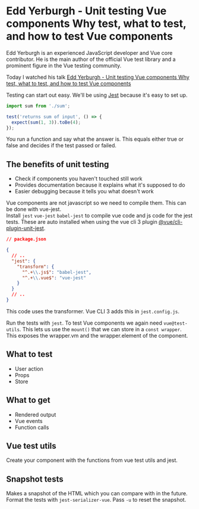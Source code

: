 # Edd Yerburgh - Unit testing Vue components Why test, what to test, and how to test Vue components

Edd Yerburgh is an experienced JavaScript developer and Vue core contributor. He is the main author of the official Vue test library and a prominent figure in the Vue testing community.

Today I watched his talk [Edd Yerburgh - Unit testing Vue components Why test, what to test, and how to test Vue components](https://youtu.be/LxXsGNXsMo8)

Testing can start out easy. We'll be using [Jest](https://vue-test-utils.vuejs.org/guides/testing-single-file-components-with-jest.html) because it's easy to set up.

```js
import sum from './sum';

test('returns sum of input', () => {
  expect(sum(1, 3)).toBe(4);
});
```

You run a function and say what the answer is. This equals either true or false and decides if the test passed or failed.

## The benefits of unit testing

- Check if components you haven't touched still work
- Provides documentation because it explains what it's supposed to do
- Easier debugging because it tells you what doesn't work

Vue components are not javascript so we need to compile them. This can be done with vue-jest.  
Install `jest` `vue-jest` `babel-jest` to compile vue code and js code for the jest tests. These are auto installed when using the vue cli 3 plugin [@vue/cli-plugin-unit-jest](https://github.com/vuejs/vue-cli/tree/dev/packages/@vue/cli-plugin-unit-jest#readme).

```json
// package.json

{
  // ..
  "jest": {
    "transform": {
      "^.+\\.js$": "babel-jest",
      "^.+\\.vue$": "vue-jest"
    }
  }
  // ..
}
```

This code uses the transformer. Vue CLI 3 adds this in `jest.config.js`.

Run the tests with `jest`. To test Vue components we again need `vue@test-utils`. This lets us use the `mount()` that we can store in a `const wrapper`. This exposes the wrapper.vm and the wrapper.element of the component.

## What to test

- User action
- Props
- Store

## What to get

- Rendered output
- Vue events
- Function calls

## Vue test utils

Create your component with the functions from vue test utils and jest.

## Snapshot tests

Makes a snapshot of the HTML which you can compare with in the future.
Format the tests with `jest-serializer-vue`.
Pass `-u` to reset the snapshot.
